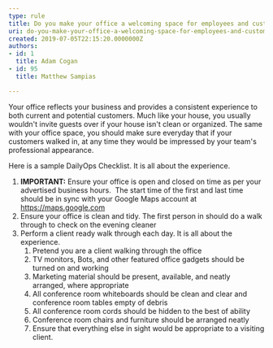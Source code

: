 ```yaml
---
type: rule
title: Do you make your office a welcoming space for employees and customers?
uri: do-you-make-your-office-a-welcoming-space-for-employees-and-customers
created: 2019-07-05T22:15:20.0000000Z
authors:
- id: 1
  title: Adam Cogan
- id: 95
  title: Matthew Sampias

---
```


Your office reflects your business and provides a consistent experience to both current and potential customers. Much like your house, you usually wouldn't invite guests over if your house isn't clean or organized. The same with your office space, you should make sure everyday that if your customers walked in, at any time they would be impressed by your team's professional appearance.

Here is a sample DailyOps Checklist. It is all about the experience.
 


1. **IMPORTANT:** Ensure your office is open and closed on time as per your advertised business hours.  The start time of the first and last time should be in sync with your Google Maps account at https://maps.google.com
2. Ensure your office is clean and tidy. The first person in should do a walk through to check on the evening cleaner
3. Perform a client ready walk through each day. It is all about the experience.
    1. Pretend you are a client walking through the office
    2. TV monitors, Bots, and other featured office gadgets should be turned on and working
    3. Marketing material should be present, available, and neatly arranged, where appropriate
    4. All conference room whiteboards should be clean and clear and conference room tables empty of debris
    5. All conference room cords should be hidden to the best of ability
    6. Conference room chairs and furniture should be arranged neatly
    7. Ensure that everything else in sight would be appropriate to a visiting client.
